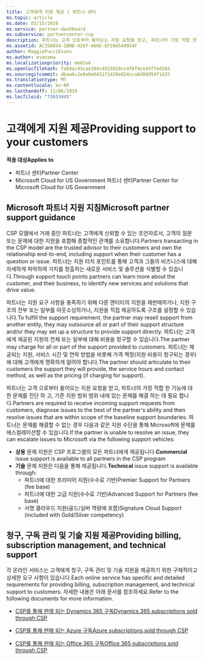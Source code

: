 ```yaml
---
title: 고객에게 지원 제공 | 파트너 센터
ms.topic: article
ms.date: 03/15/2019
ms.service: partner-dashboard
ms.subservice: partnercenter-csp
description: 파트너는 고객 으로부터 들어오는 지원 요청을 받고, 파트너의 가장 적합 한 기능에 대 한 문제를 진단 하 고, 기준 지원 범위 범위 내에 있는 문제를 해결 하는 데 필요 합니다.
ms.assetid: AC358854-1B0B-4267-A66E-EF28A549954F
author: MaggiePucciEvans
ms.author: evansma
ms.localizationpriority: medium
ms.openlocfilehash: fab8ac43cae104c4925828cc4f6f4ce4477ed28d
ms.sourcegitcommit: dbaa6c2e8a0e6431f1420e024cca6d0dd54f1425
ms.translationtype: MT
ms.contentlocale: ko-KR
ms.lasthandoff: 11/06/2019
ms.locfileid: "73653445"
---
```

# <a name="providing-support-to-your-customers"></a><span data-ttu-id="57fd3-103">고객에게 지원 제공</span><span class="sxs-lookup"><span data-stu-id="57fd3-103">Providing support to your customers</span></span>

<span data-ttu-id="57fd3-104">**적용 대상**</span><span class="sxs-lookup"><span data-stu-id="57fd3-104">**Applies to**</span></span>

-  <span data-ttu-id="57fd3-105">파트너 센터</span><span class="sxs-lookup"><span data-stu-id="57fd3-105">Partner Center</span></span>
-  <span data-ttu-id="57fd3-106">Microsoft Cloud for US Government 파트너 센터</span><span class="sxs-lookup"><span data-stu-id="57fd3-106">Partner Center for Microsoft Cloud for US Government</span></span>


## <a name="microsoft-partner-support-guidance"></a><span data-ttu-id="57fd3-107">Microsoft 파트너 지원 지침</span><span class="sxs-lookup"><span data-stu-id="57fd3-107">Microsoft partner support guidance</span></span>

<span data-ttu-id="57fd3-108">CSP 모델에서 거래 중인 파트너는 고객에게 신뢰할 수 있는 조언자로서, 고객의 질문 또는 문제에 대한 지원을 포함해 종합적인 관계를 소유합니다.</span><span class="sxs-lookup"><span data-stu-id="57fd3-108">Partners transacting in the CSP model are the trusted advisor to their customers and own the relationship end-to-end, including support when their customer has a question or issue.</span></span> <span data-ttu-id="57fd3-109">파트너는 지원 터치 포인트를 통해 고객과 그들의 비즈니스에 대해 자세하게 파악하여 가치를 창출하는 새로운 서비스 및 솔루션을 식별할 수 있습니다.</span><span class="sxs-lookup"><span data-stu-id="57fd3-109">Through support touch points partners can learn more about the customer, and their business, to identify new services and solutions that drive value.</span></span>

<span data-ttu-id="57fd3-110">파트너는 지원 요구 사항을 충족하기 위해 다른 엔터티의 지원을 재판매하거나, 지원 구조의 전부 또는 일부를 아웃소싱하거나, 지원을 직접 제공하도록 구조를 설정할 수 있습니다.</span><span class="sxs-lookup"><span data-stu-id="57fd3-110">To fulfill the support requirement, the partner may resell support from another entity, they may outsource all or part of their support structure and/or they may set up a structure to provide support directly.</span></span>  <span data-ttu-id="57fd3-111">파트너는 고객에게 제공된 지원의 전체 또는 일부에 대해 비용을 청구할 수 있습니다.</span><span class="sxs-lookup"><span data-stu-id="57fd3-111">The partner may charge for all or part of the support provided to customers.</span></span> <span data-ttu-id="57fd3-112">파트너는 제공되는 지원, 서비스 시간 및 연락 방법을 비롯해 가격 책정(지원 비용이 청구되는 경우)에 대해 고객에게 명확하게 알려야 합니다.</span><span class="sxs-lookup"><span data-stu-id="57fd3-112">The partner should articulate to their customers the support they will provide, the service hours and contact method, as well as the pricing (if charging for support).</span></span> 

<span data-ttu-id="57fd3-113">파트너는 고객 으로부터 들어오는 지원 요청을 받고, 파트너의 가장 적합 한 기능에 대 한 문제를 진단 하 고, 기준 지원 범위 범위 내에 있는 문제를 해결 하는 데 필요 합니다.</span><span class="sxs-lookup"><span data-stu-id="57fd3-113">Partners are required to receive incoming support requests from customers, diagnose issues to the best of the partner's ability and then resolve issues that are within scope of the baseline support boundaries.</span></span> <span data-ttu-id="57fd3-114">파트너는 문제를 해결할 수 없는 경우 다음과 같은 지원 수단을 통해 Microsoft에 문제를 에스컬레이션할 수 있습니다.</span><span class="sxs-lookup"><span data-stu-id="57fd3-114">If the partner is unable to resolve an issue, they can escalate issues to Microsoft via the following support vehicles:</span></span>

- <span data-ttu-id="57fd3-115">**상용** 문제 지원은 CSP 프로그램의 모든 파트너에게 제공됩니다.</span><span class="sxs-lookup"><span data-stu-id="57fd3-115">**Commercial** issue support is available to all partners in the CSP program</span></span>
-   <span data-ttu-id="57fd3-116">**기술** 문제 지원은 다음을 통해 제공됩니다.</span><span class="sxs-lookup"><span data-stu-id="57fd3-116">**Technical** issue support is available through:</span></span>
    -   <span data-ttu-id="57fd3-117">파트너에 대한 프리미어 지원(수수료 기반)</span><span class="sxs-lookup"><span data-stu-id="57fd3-117">Premier Support for Partners (fee base)</span></span>
    -   <span data-ttu-id="57fd3-118">파트너에 대한 고급 지원(수수료 기반)</span><span class="sxs-lookup"><span data-stu-id="57fd3-118">Advanced Support for Partners (fee base)</span></span>
    -   <span data-ttu-id="57fd3-119">서명 클라우드 지원(골드/실버 역량에 포함)</span><span class="sxs-lookup"><span data-stu-id="57fd3-119">Signature Cloud Support (included with Gold/Silver competency)</span></span>

## <a name="providing-billing-subscription-management-and-technical-support"></a><span data-ttu-id="57fd3-120">청구, 구독 관리 및 기술 지원 제공</span><span class="sxs-lookup"><span data-stu-id="57fd3-120">Providing billing, subscription management, and technical support</span></span> 

<span data-ttu-id="57fd3-121">각 온라인 서비스는 고객에게 청구, 구독 관리 및 기술 지원을 제공하기 위한 구체적이고 상세한 요구 사항이 있습니다.</span><span class="sxs-lookup"><span data-stu-id="57fd3-121">Each online service has specific and detailed requirements for providing billing, subscription management, and technical support to customers.</span></span> <span data-ttu-id="57fd3-122">자세한 내용은 아래 문서를 참조하세요.</span><span class="sxs-lookup"><span data-stu-id="57fd3-122">Refer to the following documents for more information.</span></span>

-   [<span data-ttu-id="57fd3-123">CSP를 통해 판매 되는 Dynamics 365 구독</span><span class="sxs-lookup"><span data-stu-id="57fd3-123">Dynamics 365 subscriptions sold through CSP</span></span>](https://www.microsoftpartnercommunity.com/t5/CSP/Microsoft-Partner-Support-Guidance/m-p/5262#M30)

-   [<span data-ttu-id="57fd3-124">CSP를 통해 판매 되는 Azure 구독</span><span class="sxs-lookup"><span data-stu-id="57fd3-124">Azure subscriptions sold through CSP</span></span>](https://www.microsoftpartnercommunity.com/t5/CSP/Microsoft-Partner-Support-Guidance/m-p/5263#M31)

-   [<span data-ttu-id="57fd3-125">CSP를 통해 판매 되는 Office 365 구독</span><span class="sxs-lookup"><span data-stu-id="57fd3-125">Office 365 subscriptions sold through CSP</span></span>](https://www.microsoftpartnercommunity.com/t5/CSP/Microsoft-Partner-Support-Guidance/m-p/5264#M32)



 

 



